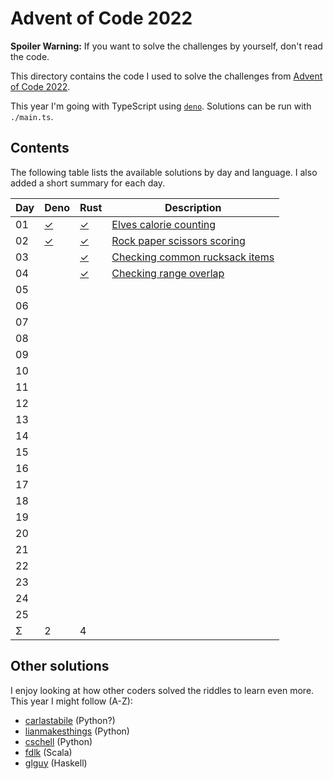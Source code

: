 Advent of Code 2022
===================

**Spoiler Warning:** If you want to solve the challenges by yourself, don't read the code.

This directory contains the code I used to solve the challenges from [Advent of Code 2022](http://adventofcode.com/2022).

This year I'm going with TypeScript using [`deno`](https://deno.land/). Solutions can be run with `./main.ts`.

Contents
--------

The following table lists the available solutions by day and language. I also
added a short summary for each day.

Day | Deno        | Rust        | Description
----|-------------|-------------|-------------------------------------------------
01  | [✓][deno01] | [✓][rust01] | [Elves calorie counting][aoc01]
02  | [✓][deno02] | [✓][rust02] | [Rock paper scissors scoring][aoc02]
03  |             | [✓][rust03] | [Checking common rucksack items][aoc03]
04  |             | [✓][rust04] | [Checking range overlap][aoc04]
05  |             |             |
06  |             |             |
07  |             |             |
08  |             |             |
09  |             |             |
10  |             |             |
11  |             |             |
12  |             |             |
13  |             |             |
14  |             |             |
15  |             |             |
16  |             |             |
17  |             |             |
18  |             |             |
19  |             |             |
20  |             |             |
21  |             |             |
22  |             |             |
23  |             |             |
24  |             |             |
25  |             |             |
Σ   |           2 |           4 |

Other solutions
---------------

I enjoy looking at how other coders solved the riddles to learn even more. This
year I might follow (A-Z):

* [carlastabile](https://github.com/carlastabile/advent-of-code/tree/master/2021) (Python?)
* [lianmakesthings](https://github.com/lianmakesthings/aoc2022) (Python)
* [cschell](https://github.com/cschell/adventofcode/tree/master/2022) (Python)
* [fdlk](https://github.com/fdlk/advent-2022) (Scala)
* [glguy](https://github.com/glguy/advent/tree/main/solutions/src/2022) (Haskell)

 [aoc01]: http://adventofcode.com/2020/day/1
 [aoc02]: http://adventofcode.com/2020/day/2
 [aoc03]: http://adventofcode.com/2020/day/3
 [aoc04]: http://adventofcode.com/2020/day/4
 [aoc05]: http://adventofcode.com/2020/day/5
 [aoc06]: http://adventofcode.com/2020/day/6
 [aoc07]: http://adventofcode.com/2020/day/7
 [aoc08]: http://adventofcode.com/2020/day/8
 [aoc09]: http://adventofcode.com/2020/day/9
 [aoc10]: http://adventofcode.com/2020/day/10
 [aoc11]: http://adventofcode.com/2020/day/11
 [aoc12]: http://adventofcode.com/2020/day/12
 [aoc13]: http://adventofcode.com/2020/day/13
 [aoc14]: http://adventofcode.com/2020/day/14
 [aoc15]: http://adventofcode.com/2020/day/15
 [aoc16]: http://adventofcode.com/2020/day/16
 [aoc17]: http://adventofcode.com/2020/day/17
 [aoc18]: http://adventofcode.com/2020/day/18
 [aoc19]: http://adventofcode.com/2020/day/19
 [aoc20]: http://adventofcode.com/2020/day/20
 [aoc21]: http://adventofcode.com/2020/day/21
 [aoc22]: http://adventofcode.com/2020/day/22
 [aoc23]: http://adventofcode.com/2020/day/23
 [aoc24]: http://adventofcode.com/2020/day/24
 [aoc25]: http://adventofcode.com/2020/day/25
 [deno01]: day01/main.ts
 [rust01]: day01/main.rs
 [deno02]: day02/main.ts
 [rust02]: day02/main.rs
 [rust03]: day03/main.rs
 [rust04]: day04/main.rs

